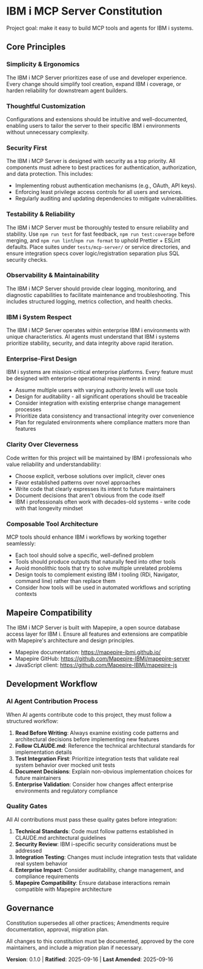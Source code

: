# IBM i MCP Server Constitution

Project goal: make it easy to build MCP tools and agents for IBM i systems.

## Core Principles

### Simplicity & Ergonomics

The IBM i MCP Server prioritizes ease of use and developer experience. Every change should simplify tool creation, expand IBM i coverage, or harden reliability for downstream agent builders.

### Thoughtful Customization

Configurations and extensions should be intuitive and well-documented, enabling users to tailor the server to their specific IBM i environments without unnecessary complexity.

### Security First

The IBM i MCP Server is designed with security as a top priority. All components must adhere to best practices for authentication, authorization, and data protection. This includes:

- Implementing robust authentication mechanisms (e.g., OAuth, API keys).
- Enforcing least privilege access controls for all users and services.
- Regularly auditing and updating dependencies to mitigate vulnerabilities.

### Testability & Reliability

The IBM i MCP Server must be thoroughly tested to ensure reliability and stability. Use `npm run test` for fast feedback, `npm run test:coverage` before merging, and `npm run lint`/`npm run format` to uphold Prettier + ESLint defaults. Place suites under `tests/mcp-server/` or service directories, and ensure integration specs cover logic/registration separation plus SQL security checks.

### Observability & Maintainability

The IBM i MCP Server should provide clear logging, monitoring, and diagnostic capabilities to facilitate maintenance and troubleshooting. This includes structured logging, metrics collection, and health checks.

### IBM i System Respect

The IBM i MCP Server operates within enterprise IBM i environments with unique characteristics. AI agents must understand that IBM i systems prioritize stability, security, and data integrity above rapid iteration.

### Enterprise-First Design

IBM i systems are mission-critical enterprise platforms. Every feature must be designed with enterprise operational requirements in mind:

- Assume multiple users with varying authority levels will use tools
- Design for auditability - all significant operations should be traceable
- Consider integration with existing enterprise change management processes
- Prioritize data consistency and transactional integrity over convenience
- Plan for regulated environments where compliance matters more than features

### Clarity Over Cleverness

Code written for this project will be maintained by IBM i professionals who value reliability and understandability:

- Choose explicit, verbose solutions over implicit, clever ones
- Favor established patterns over novel approaches
- Write code that clearly expresses its intent to future maintainers
- Document decisions that aren't obvious from the code itself
- IBM i professionals often work with decades-old systems - write code with that longevity mindset

### Composable Tool Architecture

MCP tools should enhance IBM i workflows by working together seamlessly:

- Each tool should solve a specific, well-defined problem
- Tools should produce outputs that naturally feed into other tools
- Avoid monolithic tools that try to solve multiple unrelated problems
- Design tools to complement existing IBM i tooling (RDi, Navigator, command line) rather than replace them
- Consider how tools will be used in automated workflows and scripting contexts

## Mapeire Compatibility

The IBM i MCP Server is built with Mapepire, a open source database access layer for IBM i. Ensure all features and extensions are compatible with Mapepire's architecture and design principles.

- Mapepire documentation: https://mapepire-ibmi.github.io/
- Mapepire GitHub: https://github.com/Mapepire-IBMi/mapepire-server
- JavaScript client: https://github.com/Mapepire-IBMi/mapepire-js

## Development Workflow

### AI Agent Contribution Process

When AI agents contribute code to this project, they must follow a structured workflow:

1. **Read Before Writing**: Always examine existing code patterns and architectural decisions before implementing new features
2. **Follow CLAUDE.md**: Reference the technical architectural standards for implementation details
3. **Test Integration First**: Prioritize integration tests that validate real system behavior over mocked unit tests
4. **Document Decisions**: Explain non-obvious implementation choices for future maintainers
5. **Enterprise Validation**: Consider how changes affect enterprise environments and regulatory compliance

### Quality Gates

All AI contributions must pass these quality gates before integration:

1. **Technical Standards**: Code must follow patterns established in CLAUDE.md architectural guidelines
2. **Security Review**: IBM i-specific security considerations must be addressed
3. **Integration Testing**: Changes must include integration tests that validate real system behavior
4. **Enterprise Impact**: Consider auditability, change management, and compliance requirements
5. **Mapepire Compatibility**: Ensure database interactions remain compatible with Mapepire architecture

## Governance

Constitution supersedes all other practices; Amendments require documentation, approval, migration plan.

All changes to this constitution must be documented, approved by the core maintainers, and include a migration plan if necessary.

**Version**: 0.1.0 | **Ratified**: 2025-09-16 | **Last Amended**: 2025-09-16
